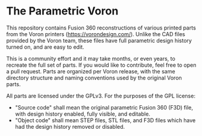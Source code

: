 # The Parametric Voron

This repository contains Fusion 360 reconstructions of various printed parts from the Voron printers (https://vorondesign.com/). Unlike the CAD files provided by the Voron team, these files have full parametric design history turned on, and are easy to edit.

This is a community effort and it may take months, or even years, to recreate the full set of parts. If you would like to contribute, feel free to open a pull request. Parts are organized per Voron release, with the same directory structure and naming conventions used by the original Voron parts.

All parts are licensed under the GPLv3. For the purposes of the GPL license:

- "Source code" shall mean the original parametric Fusion 360 (F3D) file, with design history enabled, fully visible, and editable.
- "Object code" shall mean STEP files, STL files, and F3D files which have had the design history removed or disabled.
